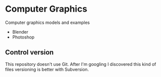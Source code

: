 # Computer Graphics
Computer graphics models and examples
* Blender
* Photoshop

## Control version
This repository doesn't use Git. After I'm googling I discovered this kind of files versioning is better with Subversion.
